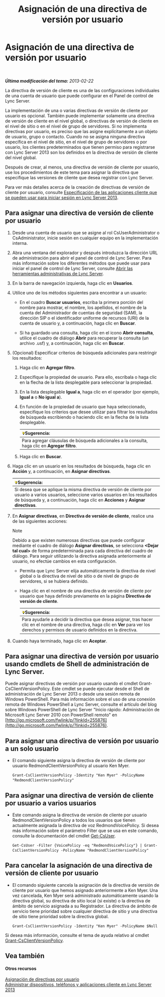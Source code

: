 ﻿---
title: Asignación de una directiva de versión por usuario
TOCTitle: Asignación de una directiva de versión por usuario
ms:assetid: f7e8ba2f-62dc-4e7d-8b63-682986f10240
ms:mtpsurl: https://technet.microsoft.com/es-es/library/Gg182607(v=OCS.15)
ms:contentKeyID: 48277208
ms.date: 01/07/2017
mtps_version: v=OCS.15
ms.translationtype: HT
---

# Asignación de una directiva de versión por usuario

 

_**Última modificación del tema:** 2013-02-22_

La directiva de versión de cliente es una de las configuraciones individuales de una cuenta de usuario que puede configurar en el Panel de control de Lync Server.

La implementación de una o varias directivas de versión de cliente por usuario es opcional. También puede implementar solamente una directiva de versión de cliente en el nivel global, o directivas de versión de cliente en el nivel de sitio o en el nivel de grupo de servidores. Si no implementa directivas por usuario, es preciso que las asigne explícitamente a un objeto de usuario, grupo o contacto. Cuando no se asigna ninguna directiva específica en el nivel de sitio, en el nivel de grupo de servidores o por usuario, los clientes predeterminados que tienen permiso para registrarse con Lync Server 2013 son los definidos en la directiva de versión de cliente del nivel global.

Después de crear, al menos, una directiva de versión de cliente por usuario, use los procedimientos de este tema para asignar la directiva que especifique las versiones de cliente que desea registrar con Lync Server.

Para ver más detalles acerca de la creación de directivas de versión de cliente por usuario, consulte [Especificación de las aplicaciones cliente que se pueden usar para iniciar sesión en Lync Server 2013](lync-server-2013-specifying-the-client-applications-that-can-be-used-to-log-on-to-lync-server-2013.md).

## Para asignar una directiva de versión de cliente por usuario

1.  Desde una cuenta de usuario que se asigne al rol CsUserAdministrator o CsAdministrator, inicie sesión en cualquier equipo en la implementación interna.

2.  Abra una ventana del explorador y después introduzca la dirección URL de administración para abrir el panel de control de Lync Server. Para más información sobre los diferentes métodos que puede usar para iniciar el panel de control de Lync Server, consulte [Abrir las herramientas administrativas de Lync Server](lync-server-2013-open-lync-server-administrative-tools.md).

3.  En la barra de navegación izquierda, haga clic en **Usuarios**.

4.  Utilice uno de los métodos siguientes para encontrar a un usuario:
    
      - En el cuadro **Buscar usuarios**, escriba la primera porción del nombre para mostrar, el nombre, los apellidos, el nombre de la cuenta del Administrador de cuentas de seguridad (SAM), la dirección SIP o el identificador uniforme de recursos (URI) de la cuenta de usuario y, a continuación, haga clic en **Buscar**.
    
      - Si ha guardado una consulta, haga clic en el icono **Abrir consulta**, utilice el cuadro de diálogo **Abrir** para recuperar la consulta (un archivo .usf) y, a continuación, haga clic en **Buscar**.

5.  (Opcional) Especificar criterios de búsqueda adicionales para restringir los resultados:
    
    1.  Haga clic en **Agregar filtro**.
    
    2.  Especifique la propiedad de usuario. Para ello, escríbala o haga clic en la flecha de la lista desplegable para seleccionar la propiedad.
    
    3.  En la lista desplegable **Igual a**, haga clic en el operador (por ejemplo, **Igual a** o **No igual a**).
    
    4.  En función de la propiedad de usuario que haya seleccionado, especifique los criterios que desee utilizar para filtrar los resultados de búsqueda escribiendo o haciendo clic en la flecha de la lista desplegable.
        
        <table>
        <thead>
        <tr class="header">
        <th><img src="images/JJ205319.tip(OCS.15).gif" title="tip" alt="tip" />Sugerencia:</th>
        </tr>
        </thead>
        <tbody>
        <tr class="odd">
        <td>Para agregar cláusulas de búsqueda adicionales a la consulta, haga clic en <strong>Agregar filtro</strong>.</td>
        </tr>
        </tbody>
        </table>
    
    5.  Haga clic en **Buscar**.

6.  Haga clic en un usuario en los resultados de búsqueda, haga clic en **Acción** y, a continuación, en **Asignar directivas**.
    
    <table>
    <thead>
    <tr class="header">
    <th><img src="images/JJ205319.tip(OCS.15).gif" title="tip" alt="tip" />Sugerencia:</th>
    </tr>
    </thead>
    <tbody>
    <tr class="odd">
    <td>Si desea que se aplique la misma directiva de versión de cliente por usuario a varios usuarios, seleccione varios usuarios en los resultados de búsqueda y, a continuación, haga clic en <strong>Acciones</strong> y <strong>Asignar directivas</strong>.</td>
    </tr>
    </tbody>
    </table>


7.  En **Asignar directivas**, en **Directiva de versión de cliente**, realice una de las siguientes acciones:
    

    > [!NOTE]
    > Debido a que existen numerosas directivas que puede configurar mediante el cuadro de diálogo <STRONG>Asignar directivas</STRONG>, se selecciona <STRONG>&lt;Dejar tal cual&gt;</STRONG> de forma predeterminada para cada directiva del cuadro de diálogo. Para seguir utilizando la directiva asignada anteriormente al usuario, no efectúe cambios en esta configuración.

    
      - Permita que Lync Server elija automáticamente la directiva de nivel global o la directiva de nivel de sitio o de nivel de grupo de servidores, si se hubiera definido.
    
      - Haga clic en el nombre de una directiva de versión de cliente por usuario que haya definido previamente en la página **Directiva de versión de cliente**.
        
        <table>
        <thead>
        <tr class="header">
        <th><img src="images/JJ205319.tip(OCS.15).gif" title="tip" alt="tip" />Sugerencia:</th>
        </tr>
        </thead>
        <tbody>
        <tr class="odd">
        <td>Para ayudarle a decidir la directiva que desea asignar, tras hacer clic en el nombre de una directiva, haga clic en <strong>Ver</strong> para ver los derechos y permisos de usuario definidos en la directiva.</td>
        </tr>
        </tbody>
        </table>


8.  Cuando haya terminado, haga clic en **Aceptar**.

## Para asignar una directiva de versión por usuario usando cmdlets de Shell de administración de Lync Server.

Puede asignar directivas de versión por usuario usando el cmdlet Grant-CsClientVersionPolicy. Este cmdlet se puede ejecutar desde el Shell de administración de Lync Server 2013 o desde una sesión remota de Windows PowerShell. Para más información sobre el uso de una conexión remota de Windows PowerShell a Lync Server, consulte el artículo del blog sobre Windows PowerShell de Lync Server "Inicio rápido: Administración de Microsoft Lync Server 2010 con PowerShell remoto" en [http://go.microsoft.com/fwlink/p/?linkId=255876](http://go.microsoft.com/fwlink/p/?linkid=255876).

## Para asignar una directiva de versión por usuario a un solo usuario

  - El comando siguiente asigna la directiva de versión de cliente por usuario RedmondClientVersionPolicy al usuario Ken Myer.
    
        Grant-CsClientVersionPolicy -Identity "Ken Myer" -PolicyName "RedmondClientVersionPolicy"

## Para asignar una directiva de versión de cliente por usuario a varios usuarios

  - Este comando asigna la directiva de versión de cliente por usuario RedmondClientVersionPolicy a todos los usuarios que tienen actualmente asignada la directiva de voz RedmondVoicePolicy. Si desea más información sobre el parámetro Filter que se usa en este comando, consulte la documentación del cmdlet [Get-CsUser](get-csuser.md).
    
        Get-CsUser -Filter {VoicePolicy -eq "RedmondVoicePolicy"} | Grant-CsClientVersionPolicy -PolicyName "RedmondClientVersionPolicy"

## Para cancelar la asignación de una directiva de versión de cliente por usuario

  - El comando siguiente cancela la asignación de la directiva de versión de cliente por usuario que hemos asignado anteriormente a Ken Myer. Una vez cancelada, Ken Myer será administrado automáticamente usando la directiva global, su directiva de sitio local (si existe) o la directiva de ámbito de servicio asignada a su Registrador. La directiva de ámbito de servicio tiene prioridad sobre cualquier directiva de sitio y una directiva de sitio tiene prioridad sobre la directiva global.
    
        Grant-CsClientVersionPolicy -Identity "Ken Myer" -PolicyName $Null

Si desea más información, consulte el tema de ayuda relativo al cmdlet [Grant-CsClientVersionPolicy](grant-csclientversionpolicy.md).

## Vea también

#### Otros recursos

[Asignación de directivas por usuario](lync-server-2013-assigning-per-user-policies.md)  
[Administrar dispositivos, teléfonos y aplicaciones cliente en Lync Server 2013](lync-server-2013-managing-devices-phones-and-client-applications.md)

